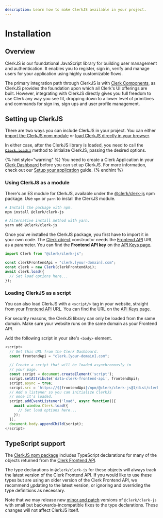 ```yaml
---
description: Learn how to make ClerkJS available in your project.
---
```


# Installation

## Overview

ClerkJS is our foundational JavaScript library for building user management and authentication. It  enables you to register, sign in, verify and manage users for your application using highly customizable flows.&#x20;

The primary integration path through ClerkJS is with [Clerk Components](broken-reference), as ClerkJS provides the foundation upon which all Clerk's UI offerings are built. However, integrating with ClerkJS directly gives you full freedom to use Clerk any way you see fit, dropping down to a lower level of primitives and commands for sign ins, sign ups and user profile management.

## Setting up ClerkJS

There are two ways you can include ClerkJS in your project. You can either [import the ClerkJS npm module](installation.md#using-clerkjs-as-a-module) or [load ClerkJS directly in your browser](installation.md#loading-clerkjs-as-a-script).

In either case, after the ClerkJS library is loaded, you need to call the [~~`Clerk.load()`~~](clerk.md#load) method to initialize ClerkJS, passing the desired options.

{% hint style="warning" %}
You need to create a Clerk Application in your [Clerk Dashboard](https://dashboard.clerk.dev) before you can set up ClerkJS. For more information, check out our [Setup your application](../../popular-guides/setup-your-application.md) guide.
{% endhint %}

### Using ClerkJS as a module

There's an ES module for ClerkJS, available under the [@clerk/clerk-js](https://www.npmjs.com/package/@clerk/clerk-js) npm package. Use `npm` or `yarn` to install the ClerkJS module.

```bash
# Install the package with npm.
npm install @clerk/clerk-js

# Alternative install method with yarn.
yarn add @clerk/clerk-js
```

Once you've installed the ClerkJS package, you first have to import it in your own code. The [Clerk object](clerk.md) constructor needs the [Frontend API](../frontend-api-reference/) URL as a parameter. You can find the **Frontend API key** on the [API Keys page](https://dashboard.clerk.dev/last-active?path=api-keys).

```javascript
import Clerk from "@clerk/clerk-js";

const clerkFrontendApi = "clerk.[your-domain].com";
const clerk = new Clerk(clerkFrontendApi);
await clerk.load({
  // Set load options here...
});
```

### Loading ClerkJS as a script

You can also load ClerkJS with a `<script/>` tag in your website, straight from your [Frontend API](../frontend-api-reference/) URL. You can find the URL on the [API Keys page](https://dashboard.clerk.dev/last-active?path=api-keys).

For security reasons, the ClerkJS library can only be loaded from the same domain. Make sure your website runs on the same domain as your Frontend API.

Add the following script in your site's `<body>` element.

```javascript
<script> 
  // Get this URL from the Clerk Dashboard.
  const frontendApi = "clerk.[your-domain].com";
  
  // Create a script that will be loaded asynchronously in 
  // your page. 
  const script = document.createElement('script');
  script.setAttribute('data-clerk-frontend-api', frontendApi);
  script.async = true;
  script.src = `https://${frontendApi}/npm/@clerk/clerk-js@1/dist/clerk.browser.js`
  // Add a listener so you can initialize ClerkJS
  // once it's loaded.
  script.addEventListener('load', async function(){
    await window.Clerk.load({
      // Set load options here...
    });
  });
  document.body.appendChild(script);
</script>
```

## TypeScript support

The [ClerkJS npm package](https://www.npmjs.com/package/@clerk/clerk-js) includes TypeScript declarations for many of the objects returned from the [Clerk Frontend API](../frontend-api-reference/).&#x20;

The type declarations in `@clerk/clerk-js` for these objects will always track the latest version of the Clerk Frontend API. If you would like to use these types but are using an older version of the Clerk Frontend API, we recommend [u](https://stripe.com/docs/upgrades#how-can-i-upgrade-my-api)pdating to the latest version, or ignoring and overriding the type definitions as necessary.&#x20;

Note that we may release new [minor and patch](https://semver.org) versions of `@clerk/clerk-js` with small but backwards-incompatible fixes to the type declarations. These changes will not affect ClerkJS itself.
